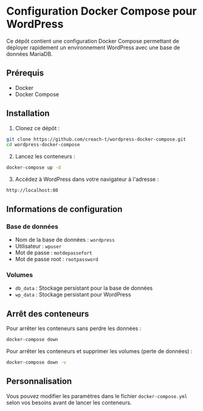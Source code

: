 # Configuration Docker Compose pour WordPress

Ce dépôt contient une configuration Docker Compose permettant de déployer rapidement un environnement WordPress avec une base de données MariaDB.

## Prérequis

- Docker
- Docker Compose

## Installation

1. Clonez ce dépôt :
```bash
git clone https://github.com/creach-t/wordpress-docker-compose.git
cd wordpress-docker-compose
```

2. Lancez les conteneurs :
```bash
docker-compose up -d
```

3. Accédez à WordPress dans votre navigateur à l'adresse :
```
http://localhost:80
```

## Informations de configuration

### Base de données
- Nom de la base de données : `wordpress`
- Utilisateur : `wpuser`
- Mot de passe : `motdepassefort`
- Mot de passe root : `rootpassword`

### Volumes
- `db_data` : Stockage persistant pour la base de données
- `wp_data` : Stockage persistant pour WordPress

## Arrêt des conteneurs

Pour arrêter les conteneurs sans perdre les données :
```bash
docker-compose down
```

Pour arrêter les conteneurs et supprimer les volumes (perte de données) :
```bash
docker-compose down -v
```

## Personnalisation

Vous pouvez modifier les paramètres dans le fichier `docker-compose.yml` selon vos besoins avant de lancer les conteneurs.